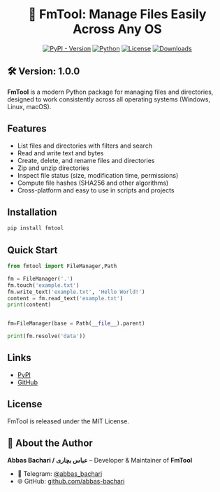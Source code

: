 
<h1 align="center">🚀 FmTool: Manage Files Easily Across Any OS</h1>
<p align="center">
    <a href="https://pypi.org/project/fmtool/"><img src="https://img.shields.io/pypi/v/fmtool?style=plastic" alt="PyPI - Version"></a>
    <a href="https://github.com/abbas-bachari/fmtool"><img src="https://img.shields.io/badge/Python%20-3.8+-green?style=plastic&logo=Python" alt="Python"></a>
    <a href="https://pypi.org/project/fmtool/"><img src="https://img.shields.io/pypi/l/fmtool?style=plastic" alt="License"></a>
    <a href="https://pepy.tech/project/fmtool"><img src="https://pepy.tech/badge/fmtool?style=flat-plastic" alt="Downloads"></a>
</p>

## 🛠️ Version: 1.0.0

**FmTool** is a modern Python package for managing files and directories, designed to work consistently across all operating systems (Windows, Linux, macOS).

## Features

- List files and directories with filters and search
- Read and write text and bytes
- Create, delete, and rename files and directories
- Zip and unzip directories
- Inspect file status (size, modification time, permissions)
- Compute file hashes (SHA256 and other algorithms)
- Cross-platform and easy to use in scripts and projects

## Installation

```bash
pip install fmtool
```

## Quick Start

```python
from fmtool import FileManager,Path

fm = FileManager('.')
fm.touch('example.txt')
fm.write_text('example.txt', 'Hello World!')
content = fm.read_text('example.txt')
print(content)


fm=FileManager(base = Path(__file__).parent)

print(fm.resolve('data'))


```

## Links

- [PyPI](https://pypi.org/project/fmtool/)
- [GitHub](https://github.com/yourusername/fmtool)

## License

FmTool is released under the MIT License.

## 👤 About the Author

**Abbas Bachari / عباس بچاری** – Developer & Maintainer of **FmTool**

- 📧 Telegram: [@abbas_bachari](https://t.me/abbas_bachari)  
- 🌐 GitHub: [github.com/abbas-bachari](https://github.com/abbas-bachari)